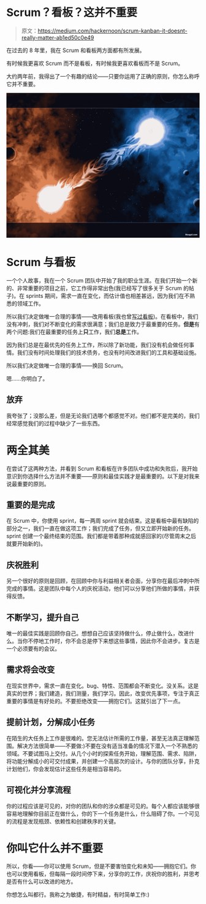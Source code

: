 # Scrum？看板？这并不重要

> 原文：<https://medium.com/hackernoon/scrum-kanban-it-doesnt-really-matter-ab1ed50c0e49>

在过去的 8 年里，我在 Scrum 和看板两方面都有所发展。

有时候我更喜欢 Scrum 而不是看板，有时候我更喜欢看板而不是 Scrum。

大约两年前，我得出了一个有趣的结论——只要你运用了正确的原则，你怎么称呼它并不重要。

![](img/d8cfd5564f887988b19635e8ec0aa182.png)

# Scrum 与看板

一个个人故事，我在一个 Scrum 团队中开始了我的职业生涯。在我们开始一个新的、非常重要的项目之前，它工作得非常出色(我已经写了很多关于 Scrum 的帖子)。在 sprints 期间，需求一直在变化，而估计值也相差甚远，因为我们在不熟悉的领域工作。

所以我们决定做唯一合理的事情——改用看板(我也曾[写过看板](http://dennis-nerush.blogspot.co.il/2014/11/kanban-and-mcdonalds.html))。在看板中，我们没有冲刺，我们对不断变化的需求很满意；我们总是致力于最重要的任务。**但是**有两个问题:我们在最重要的任务上**只**工作，我们**总是**工作。

因为我们总是在最优先的任务上工作，所以除了新功能，我们没有机会做任何事情。我们没有时间处理我们的技术债务，也没有时间改进我们的工具和基础设施。

所以我们决定做唯一合理的事情——换回 Scrum。

嗯……你明白了。

## 放弃

我夸张了；没那么差，但是无论我们选哪个都感觉不对。他们都不是完美的，我们经常感觉我们的过程中缺少了一些东西。

# 两全其美

在尝试了这两种方法，并看到 Scrum 和看板在许多团队中成功和失败后，我开始意识到你选择什么方法并不重要——原则和最佳实践才是最重要的。以下是对我来说最重要的原则。

## 重要的是完成

在 Scrum 中，你使用 sprint，每一两周 sprint 就会结束。这是看板中最有缺陷的部分之一，我们一直在做这项工作；我们完成了任务，但又立即开始新的任务。sprint 创建一个最终结束的范围。我们都是带着那种成就感回家的(尽管周末之后就要开始新的)。

## 庆祝胜利

另一个很好的原则是回顾，在回顾中你与利益相关者会面，分享你在最后冲刺中所完成的事情。这是团队中每个人的庆祝活动，他们可以分享他们所做的事情，并获得反馈。

## 不断学习，提升自己

唯一的最佳实践是回顾你自己。想想自己应该坚持做什么，停止做什么，改进什么。当你不停地工作时，你不会总是停下来想这些事情，因此你不会进步。复古是一个必须要有的会议。

## 需求将会改变

在现实世界中，需求一直在变化。bug、特性、范围都会不断变化。没关系。这是真实的世界；我们建造，我们测量，我们学习。因此，改变优先事项，专注于真正重要的事情是有好处的。不要拒绝改变——拥抱它们。这就引出了下一点。

## 提前计划，分解成小任务

在陌生的大任务上工作是很难的。您无法估计所需的工作量，甚至无法真正理解范围。解决方法很简单——不要做:)不要在没有适当准备的情况下潜入一个不熟悉的领域。不要试图马上交付。从几个小时的探索任务开始，理解范围、需求、陷阱，将功能分解成小的可交付成果，并创建一个高层次的设计。与你的团队分享，扑克计划他们，你会发现估计这些任务是相当容易的。

## 可视化并分享流程

你的过程应该是可见的，对你的团队和你的涉众都是可见的。每个人都应该能够很容易地理解你目前正在做什么，你的下一个任务是什么，什么阻碍了你。一个可见的流程是发现瓶颈、依赖性和创建秩序的关键。

# 你叫它什么并不重要

所以，你看——你可以使用 Scrum，但是不要害怕变化和未知——拥抱它们。你也可以使用看板，但每隔一段时间停下来，分享你的工作，庆祝你的胜利，并思考是否有什么可以改进的地方。

你想怎么叫都行。我称之为敏捷，有时精益，有时简单工作:)